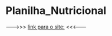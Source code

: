 # Planilha_Nutricional
--->>> [link para o site:](https://elielclementino.github.io/Planilha_Nutricional/)    <<<---
